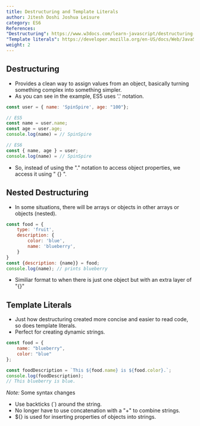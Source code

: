 ```yaml
---
title: Destructuring and Template Literals
author: Jitesh Doshi Joshua Leisure
category: ES6
References: 
"Destructuring": https://www.w3docs.com/learn-javascript/destructuring-assignment.html
"Template literals": https://developer.mozilla.org/en-US/docs/Web/JavaScript/Reference/Template_literals
weight: 2
---
```


## Destructuring 
- Provides a clean way to assign values from an object, basically turning something complex into something simpler.
- As you can see in the example, ES5 uses '.' notation.
```javascript
const user = { name: 'SpinSpire', age: "100"};

// ES5
const name = user.name;
const age = user.age;
console.log(name) = // SpinSpire

// ES6
const { name, age } = user; 
console.log(name) = // SpinSpire
```
- So, instead of using the "." notation to access object properties, we access it using " {} ".
## Nested Destructuring 
- In some situations, there will be arrays or objects in other arrays or objects (nested).
```javascript
const food = {
    type: 'fruit',
    description: {
        color: 'blue',
        name: 'blueberry',
    } 
}
const {description: {name}} = food;
console.log(name); // prints blueberry
```
- Similiar format to when there is just one object but with an extra layer of "{}"
## Template Literals 
- Just how destructuring created more concise and easier to read code, so does template literals.
- Perfect for creating dynamic strings.
```javascript
const food = {
    name: "blueberry",
    color: "blue"
};

const foodDescription = `This ${food.name} is ${food.color}.`;
console.log(foodDescription);
// This blueberry is blue.
```
*Note:* Some syntax changes
- Use backticks (`) around the string.
- No longer have to use concatenation with a "+" to combine strings.
- ${} is used for inserting properties of objects into strings.